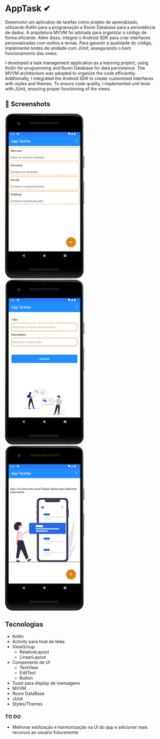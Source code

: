# AppTask ✔
Desenvolvi um aplicativo de tarefas como projeto de aprendizado, utilizando Kotlin para a programação e Room Database para a persistência de dados. A arquitetura MVVM foi adotada para organizar o código de forma eficiente. Além disso, integrei o Android SDK para criar interfaces personalizadas com estilos e temas. Para garantir a qualidade do código, implementei testes de unidade com JUnit, assegurando o bom funcionamento das views.

I developed a task management application as a learning project, using Kotlin for programming and Room Database for data persistence. The MVVM architecture was adopted to organize the code efficiently. Additionally, I integrated the Android SDK to create customized interfaces with styles and themes. To ensure code quality, I implemented unit tests with JUnit, ensuring proper functioning of the views.

## :camera_flash: Screenshots
<!-- You can add more screenshots here if you like -->
<img src="/Screenshot_2.png" width="260">&emsp;<img src="/Screenshot_1.png" width="260">&emsp;<img src="/Screenshot_3.png" width="260">

## Tecnologias
* Kotlin
* Activity para host de telas
* ViewGroup
    - RelativeLayout
    - LinearLayout
* Components de UI
    - TextView
    - EditText
    - Button
* Toast para display de mensagens
* MVVM
* Room DataBase
* JUnit
* Styles/Themes


### TO DO
- Melhorar estilização e harmonização na UI do app e adicionar mais recursos ao usuario futuramente


